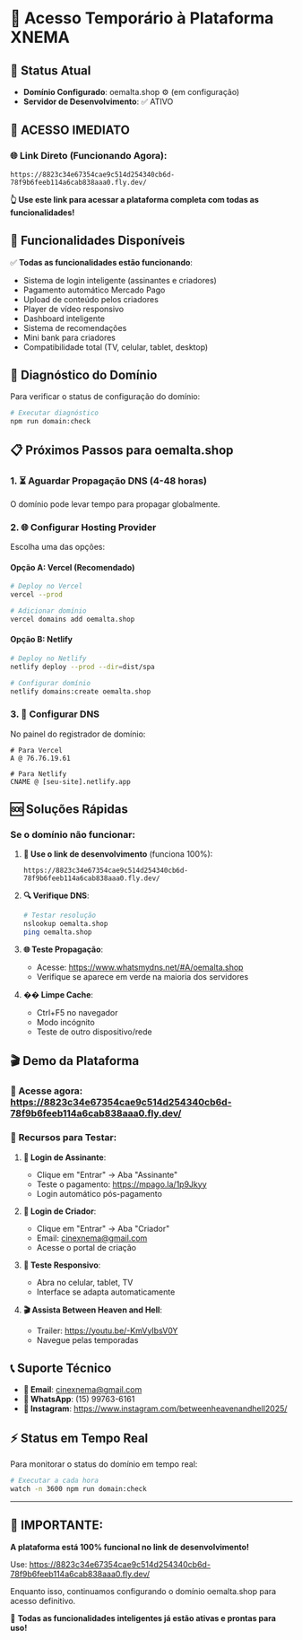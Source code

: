 # 🚨 Acesso Temporário à Plataforma XNEMA

## 📍 Status Atual
- **Domínio Configurado**: oemalta.shop ⚙️ (em configuração)
- **Servidor de Desenvolvimento**: ✅ ATIVO

## 🔗 **ACESSO IMEDIATO**

### 🌐 Link Direto (Funcionando Agora):
```
https://8823c34e67354cae9c514d254340cb6d-78f9b6feeb114a6cab838aaa0.fly.dev/
```

**👆 Use este link para acessar a plataforma completa com todas as funcionalidades!**

## 🎯 Funcionalidades Disponíveis

✅ **Todas as funcionalidades estão funcionando**:
- Sistema de login inteligente (assinantes e criadores)
- Pagamento automático Mercado Pago
- Upload de conteúdo pelos criadores
- Player de vídeo responsivo
- Dashboard inteligente
- Sistema de recomendações
- Mini bank para criadores
- Compatibilidade total (TV, celular, tablet, desktop)

## 🔧 Diagnóstico do Domínio

Para verificar o status de configuração do domínio:

```bash
# Executar diagnóstico
npm run domain:check
```

## 📋 Próximos Passos para oemalta.shop

### 1. ⏳ **Aguardar Propagação DNS** (4-48 horas)
O domínio pode levar tempo para propagar globalmente.

### 2. 🌐 **Configurar Hosting Provider**
Escolha uma das opções:

#### **Opção A: Vercel (Recomendado)**
```bash
# Deploy no Vercel
vercel --prod

# Adicionar domínio
vercel domains add oemalta.shop
```

#### **Opção B: Netlify**
```bash
# Deploy no Netlify
netlify deploy --prod --dir=dist/spa

# Configurar domínio
netlify domains:create oemalta.shop
```

### 3. 🔧 **Configurar DNS**
No painel do registrador de domínio:
```dns
# Para Vercel
A @ 76.76.19.61

# Para Netlify
CNAME @ [seu-site].netlify.app
```

## 🆘 Soluções Rápidas

### Se o domínio não funcionar:

1. **📱 Use o link de desenvolvimento** (funciona 100%):
   ```
   https://8823c34e67354cae9c514d254340cb6d-78f9b6feeb114a6cab838aaa0.fly.dev/
   ```

2. **🔍 Verifique DNS**:
   ```bash
   # Testar resolução
   nslookup oemalta.shop
   ping oemalta.shop
   ```

3. **🌐 Teste Propagação**:
   - Acesse: https://www.whatsmydns.net/#A/oemalta.shop
   - Verifique se aparece em verde na maioria dos servidores

4. **�� Limpe Cache**:
   - Ctrl+F5 no navegador
   - Modo incógnito
   - Teste de outro dispositivo/rede

## 🎬 Demo da Plataforma

### **🔗 Acesse agora**: https://8823c34e67354cae9c514d254340cb6d-78f9b6feeb114a6cab838aaa0.fly.dev/

### 🎯 **Recursos para Testar**:

1. **👥 Login de Assinante**:
   - Clique em "Entrar" → Aba "Assinante"
   - Teste o pagamento: https://mpago.la/1p9Jkyy
   - Login automático pós-pagamento

2. **🎨 Login de Criador**:
   - Clique em "Entrar" → Aba "Criador"
   - Email: cinexnema@gmail.com
   - Acesse o portal de criação

3. **📱 Teste Responsivo**:
   - Abra no celular, tablet, TV
   - Interface se adapta automaticamente

4. **🎬 Assista Between Heaven and Hell**:
   - Trailer: https://youtu.be/-KmVyIbsV0Y
   - Navegue pelas temporadas

## 📞 Suporte Técnico

- **📧 Email**: cinexnema@gmail.com
- **📱 WhatsApp**: (15) 99763-6161
- **🔗 Instagram**: https://www.instagram.com/betweenheavenandhell2025/

## ⚡ Status em Tempo Real

Para monitorar o status do domínio em tempo real:
```bash
# Executar a cada hora
watch -n 3600 npm run domain:check
```

---

## 🚀 **IMPORTANTE**: 

**A plataforma está 100% funcional no link de desenvolvimento!**

Use: https://8823c34e67354cae9c514d254340cb6d-78f9b6feeb114a6cab838aaa0.fly.dev/

Enquanto isso, continuamos configurando o domínio oemalta.shop para acesso definitivo.

🎯 **Todas as funcionalidades inteligentes já estão ativas e prontas para uso!**
